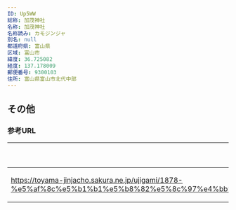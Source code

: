 ```yaml
---
ID: Up5WW
総称: 加茂神社
名称: 加茂神社
名称読み: カモジンジャ
別名: null
都道府県: 富山県
区域: 富山市
緯度: 36.725082
経度: 137.178009
郵便番号: 9300103
住所: 富山県富山市北代中部
---
```


## その他

### 参考URL

| URL                                                                                                                                                                                                                                              | 説明   |
| ------------------------------------------------------------------------------------------------------------------------------------------------------------------------------------------------------------------------------------------------ | ------ |
| https://toyama-jinjacho.sakura.ne.jp/ujigami/1878-%e5%af%8c%e5%b1%b1%e5%b8%82%e5%8c%97%e4%bb%a3%e4%b8%ad%e9%83%a8%ef%bc%9a%e5%8a%a0%e8%8c%82%e7%a5%9e%e7%a4%be%e3%81%ae%e7%a5%88%e5%b9%b4%e7%a5%ad%e3%83%bb%e6%98%a5%e7%a5%ad%e3%83%bb%e6%96%b0/ | 神社庁 |

